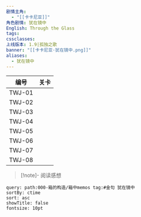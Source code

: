 ```yaml
---
剧情主角:
  - "[[卡卡尼亚]]"
角色剧情: 犹在镜中
English: Through the Glass
tags: 
cssclasses: 
上线版本: 1.9|孤独之歌
banner: "[[卡卡尼亚·犹在镜中.png]]"
aliases:
  - 犹在镜中
---
```


|   编号   | 关卡  |
| :----: | :-: |
| TWJ-01 |     |
| TWJ-02 |     |
| TWJ-03 |     |
| TWJ-04 |     |
| TWJ-05 |     |
| TWJ-06 |     |
| TWJ-07 |     |
| TWJ-08 |     |

> [!note]- 阅读感想

~~~~note-gallery
query: path:000-箱的构造/箱中memos tag:#金句 犹在镜中
sortBy: ctime
sort: asc
showTitle: false
fontsize: 10pt
~~~~
